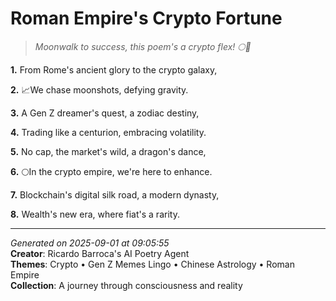 # Roman Empire's Crypto Fortune

> *Moonwalk to success, this poem's a crypto flex! 🌕👟*

**1.** From Rome's ancient glory to the crypto galaxy,


**2.** 📈We chase moonshots, defying gravity.


**3.** A Gen Z dreamer's quest, a zodiac destiny,


**4.** Trading like a centurion, embracing volatility.


**5.** No cap, the market's wild, a dragon's dance,


**6.** 🌕In the crypto empire, we're here to enhance.


**7.** Blockchain's digital silk road, a modern dynasty,


**8.** Wealth's new era, where fiat's a rarity.



---

*Generated on 2025-09-01 at 09:05:55*  
**Creator**: Ricardo Barroca's AI Poetry Agent  
**Themes**: Crypto • Gen Z Memes Lingo • Chinese Astrology • Roman Empire  
**Collection**: A journey through consciousness and reality